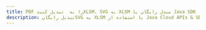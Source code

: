 ---title: PDF را به  تبدیل کنیدXLSM، SVG به XLSM مبدل رایگان یا Java SDKdescription: تبدیل رایگانSVG به XLSM با استفاده از Java Cloud APIs & SDK همچنین اسناد PDF را در Cloud ایجاد، ویرایش و رندر کنید.---